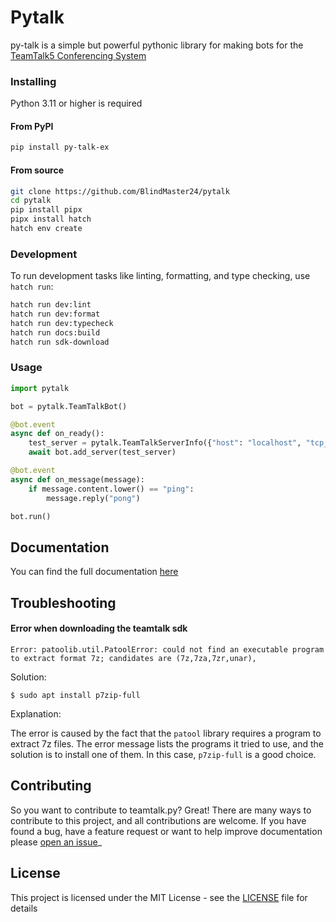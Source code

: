 # Pytalk

py-talk is a simple but powerful pythonic library for making bots for the [TeamTalk5 Conferencing System](https://bearware.dk/)


### Installing

Python 3.11 or higher is required

#### From PyPI

```bash
pip install py-talk-ex
```

#### From source

```bash
git clone https://github.com/BlindMaster24/pytalk
cd pytalk
pip install pipx
pipx install hatch
hatch env create
```

### Development

To run development tasks like linting, formatting, and type checking, use `hatch run`:

```bash
hatch run dev:lint
hatch run dev:format
hatch run dev:typecheck
hatch run docs:build
hatch run sdk-download
```

### Usage

```python
import pytalk

bot = pytalk.TeamTalkBot()

@bot.event
async def on_ready():
    test_server = pytalk.TeamTalkServerInfo({"host": "localhost", "tcp_port": 10335, "udp_port": 10335, "username": "user", "password": "pass"})
    await bot.add_server(test_server)

@bot.event
async def on_message(message):
    if message.content.lower() == "ping":
        message.reply("pong")

bot.run()
```


## Documentation

You can find the full documentation [here](http://pytalk.readthedocs.io/en/latest)



## Troubleshooting

#### Error when downloading the teamtalk sdk


```
Error: patoolib.util.PatoolError: could not find an executable program to extract format 7z; candidates are (7z,7za,7zr,unar),
```

Solution:

```
$ sudo apt install p7zip-full
```

Explanation:

The error is caused by the fact that the `patool` library requires a program to extract 7z files. The error message lists the programs it tried to use, and the solution is to install one of them. In this case, `p7zip-full` is a good choice.


## Contributing

So you want to contribute to teamtalk.py? Great! There are many ways to contribute to this project, and all contributions are welcome.
If you have found a bug, have a feature request or want to help improve documentation please [open an issue](https://github.com/BlindMaster24/pytalk/issues/new)_

## License

This project is licensed under the MIT License - see the [LICENSE](LICENSE) file for details
